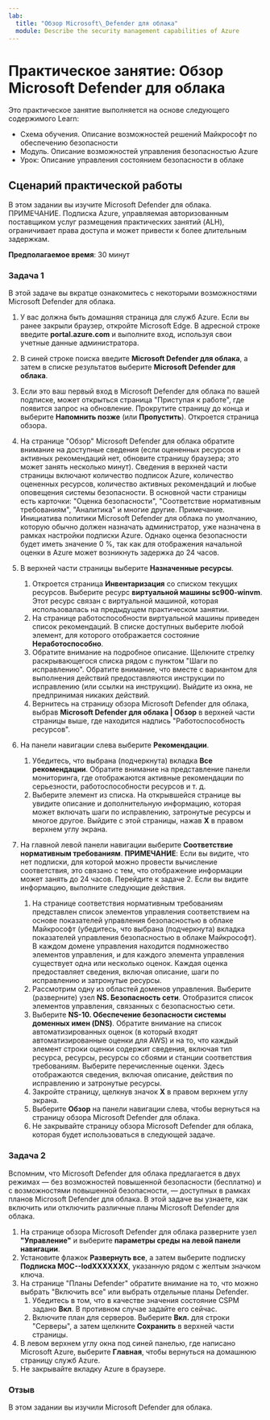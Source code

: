 ```yaml
---
lab:
  title: "Обзор Microsoft\_Defender для облака"
  module: Describe the security management capabilities of Azure
---
```


# Практическое занятие: Обзор Microsoft Defender для облака

Это практическое занятие выполняется на основе следующего содержимого Learn:

- Схема обучения. Описание возможностей решений Майкрософт по обеспечению безопасности
- Модуль. Описание возможностей управления безопасностью Azure
- Урок: Описание управления состоянием безопасности в облаке

## Сценарий практической работы

В этом задании вы изучите Microsoft Defender для облака.  ПРИМЕЧАНИЕ. Подписка Azure, управляемая авторизованным поставщиком услуг размещения практических занятий (ALH), ограничивает права доступа и может привести к более длительным задержкам.

**Предполагаемое время**: 30 минут

### Задача 1

В этой задаче вы вкратце ознакомитесь с некоторыми возможностями Microsoft Defender для облака.

1. У вас должна быть домашняя страница для служб Azure.  Если вы ранее закрыли браузер, откройте Microsoft Edge. В адресной строке введите **portal.azure.com** и выполните вход, используя свои учетные данные администратора.

1. В синей строке поиска введите **Microsoft Defender для облака**, а затем в списке результатов выберите **Microsoft Defender для облака**.

1. Если это ваш первый вход в Microsoft Defender для облака по вашей подписке, может открыться страница "Приступая к работе", где появится запрос на обновление.  Прокрутите страницу до конца и выберите **Напомнить позже** (или **Пропустить**).  Откроется страница обзора.

1. На странице "Обзор" Microsoft Defender для облака обратите внимание на доступные сведения (если оцененных ресурсов и активных рекомендаций нет, обновите страницу браузера; это может занять несколько минут).  Сведения в верхней части страницы включают количество подписок Azure, количество оцененных ресурсов, количество активных рекомендаций и любые оповещения системы безопасности.  В основной части страницы есть карточки: "Оценка безопасности", "Соответствие нормативным требованиям", "Аналитика" и многие другие.  Примечание. Инициатива политики Microsoft Defender для облака по умолчанию, которую обычно должен назначать администратор, уже назначена в рамках настройки подписки Azure. Однако оценка безопасности будет иметь значение 0 %, так как для отображения начальной оценки в Azure может возникнуть задержка до 24 часов.

1. В верхней части страницы выберите **Назначенные ресурсы**. 
    1. Откроется страница **Инвентаризация** со списком текущих ресурсов. Выберите ресурс **виртуальной машины sc900-winvm**. Этот ресурс связан с виртуальной машиной, которая использовалась на предыдущем практическом занятии.
    1. На странице работоспособности виртуальной машины приведен список рекомендаций.  В списке доступных выберите любой элемент, для которого отображается состояние **Неработоспособно**.
    1. Обратите внимание на подробное описание.  Щелкните стрелку раскрывающегося списка рядом с пунктом "Шаги по исправлению". Обратите внимание, что вместе с вариантом для выполнения действий предоставляются инструкции по исправлению (или ссылки на инструкции).  Выйдите из окна, не предпринимая никаких действий.
    1. Вернитесь на страницу обзора Microsoft Defender для облака, выбрав **Microsoft Defender для облака | Обзор** в верхней части страницы выше, где находится надпись "Работоспособность ресурсов".

1. На панели навигации слева выберите **Рекомендации**.  
    1. Убедитесь, что выбрана (подчеркнута) вкладка **Все рекомендации**.  Обратите внимание на представление панели мониторинга, где отображаются активные рекомендации по серьезности, работоспособности ресурсов и т. д.
    1. Выберите элемент из списка.  На открывшейся странице вы увидите описание и дополнительную информацию, которая может включать шаги по исправлению, затронутые ресурсы и многое другое. Выйдите с этой страницы, нажав **X** в правом верхнем углу экрана.

1. На главной левой панели навигации выберите **Соответствие нормативным требованиям**.  **ПРИМЕЧАНИЕ**: Если вы видите, что нет подписки, для которой можно провести вычисление соответствия, это связано с тем, что отображение информации может занять до 24 часов. Перейдите к задаче 2.  Если вы видите информацию, выполните следующие действия.
    1. На странице соответствия нормативным требованиям представлен список элементов управления соответствием на основе показателей управления безопасностью в облаке Майкрософт (убедитесь, что выбрана (подчеркнута) вкладка показателей управления безопасностью в облаке Майкрософт). В каждом домене управления находится подмножество элементов управления, и для каждого элемента управления существует одна или несколько оценок. Каждая оценка предоставляет сведения, включая описание, шаги по исправлению и затронутые ресурсы.
    1. Рассмотрим одну из областей доменов управления. Выберите (разверните) узел **NS. Безопасность сети**. Отобразится список элементов управления, связанных с безопасностью сети.
    1. Выберите **NS-10. Обеспечение безопасности системы доменных имен (DNS)**. Обратите внимание на список автоматизированных оценок (в который входят автоматизированные оценки для AWS) и на то, что каждый элемент строки оценки содержит сведения, включая тип ресурса, ресурсы, ресурсы со сбоями и станции соответствия требованиям. Выберите перечисленные оценки.  Здесь отображаются сведения, включая описание, действия по исправлению и затронутые ресурсы.
    1. Закройте страницу, щелкнув значок **X** в правом верхнем углу экрана.
    1. Выберите **Обзор** на панели навигации слева, чтобы вернуться на страницу обзора Microsoft Defender для облака.
    1. Не закрывайте страницу обзора Microsoft Defender для облака, которая будет использоваться в следующей задаче.

### Задача 2

Вспомним, что Microsoft Defender для облака предлагается в двух режимах — без возможностей повышенной безопасности (бесплатно) и с возможностями повышенной безопасности, — доступных в рамках планов Microsoft Defender для облака. В этой задаче вы узнаете, как включить или отключить различные планы Microsoft Defender для облака.

1. На странице обзора Microsoft Defender для облака разверните узел **"Управление"** и выберите **параметры среды на левой панели навигации**.
1. Установите флажок **Развернуть все**, а затем выберите подписку **Подписка MOC--lodXXXXXXX**, указанную рядом с желтым значком ключа.
1. На странице "Планы Defender" обратите внимание на то, что можно выбрать "Включить все" или выбрать отдельные планы Defender. 
    1. Убедитесь в том, что в качестве значения состояние CSPM задано **Вкл**. В противном случае задайте его сейчас.  
    1. Включите план для серверов.  Выберите **Вкл.** для строки "Серверы", а затем щелкните **Сохранить** в верхней части страницы.
1. В левом верхнем углу окна под синей панелью, где написано Microsoft Azure, выберите **Главная**, чтобы вернуться на домашнюю страницу служб Azure.
1. Не закрывайте вкладку Azure в браузере.

### Отзыв

В этом задании вы изучили Microsoft Defender для облака.
